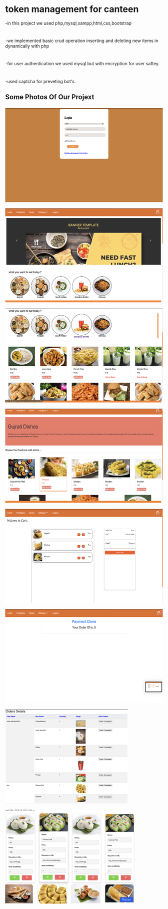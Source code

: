 # token management for canteen
-in this project we used php,mysql,xampp,html,css,bootstrap
#
-we implemented basic crud operation inserting and deleting new items in dynamically with php
#
-for user authentication we used mysql but with encryption for user saftey.
#
-used captcha for preveting bot's.

###

<h2 align="left">Some Photos Of Our Projext</h2>

###

<div align="left">
  <img src="8.png" height="300" alt="javascript logo"  />
  <img width="400" />
  <img src="7.png" height="300" alt="javascript logo"  />
  <img width="400" />
  <img src="6.png" height="300" alt="javascript logo"  />
  <img width="400" />
  <img src="5.png" height="300" alt="javascript logo"  />
  <img width="400" />
  <img src="4.png" height="300" alt="javascript logo"  />
  <img width="400" />
  <img src="3.png" height="300" alt="javascript logo"  />
  <img width="400" />
  <img src="2.png" height="300" alt="javascript logo"  />
  <img width="400" />
  <img src="1.png" height="300" alt="javascript logo"  />
  <img width="400" />

</div>


